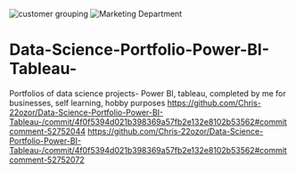 ![customer grouping](https://user-images.githubusercontent.com/58716793/143484533-69151f8c-49f4-4f94-8501-ff841ef22955.JPG)
![Marketing Department](https://user-images.githubusercontent.com/58716793/123646610-39f3fb80-d7dc-11eb-831e-1d294559ac27.jpg)
# Data-Science-Portfolio-Power-BI-Tableau-
Portfolios of data science projects- Power BI, tableau, completed by me for businesses, self learning, hobby purposes
https://github.com/Chris-22ozor/Data-Science-Portfolio-Power-BI-Tableau-/commit/4f0f5394d021b398369a57fb2e132e8102b53562#commitcomment-52752044
https://github.com/Chris-22ozor/Data-Science-Portfolio-Power-BI-Tableau-/commit/4f0f5394d021b398369a57fb2e132e8102b53562#commitcomment-52752072
